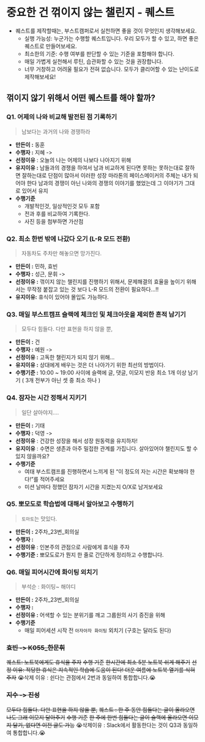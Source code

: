 # 중요한 건 꺾이지 않는 챌린지 - 퀘스트

- 퀘스트를 제작할때는, 부스트캠퍼로서 실천하면 좋을 것이 무엇인지 생각해보세요.
    - 실행 가능성: 누군가는 수행할 퀘스트입니다. 우리 모두가 할 수 있고, 하면 좋은 퀘스트로 만들어보세요.
    - 최소한의 기준: 수행 여부를 판단할 수 있는 기준을 포함해야 합니다.
    - 매일 가볍게 실천해서 루틴, 습관화할 수 있는 것을 권장합니다.
    - 너무 거창하고 어려울 필요가 전혀 없습니다. 모두가 클리어할 수 있는 난이도로 제작해보세요!

## 꺾이지 않기 위해서 어떤 퀘스트를 해야 할까?

### Q1. 어제의 나와 비교해 발전된 점 기록하기

> 남보다는 과거의 나와 경쟁하라
> 
- **만든이 :** 동훈
- **수행자 :** 지혜 ->
- **선정이유** : 오늘의 나는 어제의 나보다 나아지기 위해
- **유지이유 :** 남들과의 경쟁을 하여서 남과 비교하게 된다면 못하는 못하는대로 잘하면 잘하는대로 단점이 많아서 이러한 성장 마라톤의 페이스메이커의 주체는 내가 되어야 한다 남과의 경쟁이 아닌 나와의 경쟁의 이야기를 했었는데 그 이야기가 그대로 있어서 유지
- **수행기준**
    - 개발적인것, 일상적인것 모두 포함
    - 전과 후를 비교하여 기록한다.
    - 사진 등을 첨부하면 가산점

### Q2. 최소 한번 밖에 나갔다 오기 (L-R 모드 전환)

> 자동차도 주차만 해놓으면 망가진다.
> 
- **만든이 :** 민하, 효빈
- **수행자 :** 성근, 문휘 ->
- **선정이유 :** 꺾이지 않는 챌린지를 진행하기 위해서, 문제해결의 효율을 높이기 위해서는 무작정 붙잡고 있는 것 보다 L-R 모드의 전환이 필요하다…!!
- **유지이유:** 휴식이 있어야 몰입도 가능하다.

### Q3. 매일 부스트캠프 슬랙에 체크인 및 체크아웃을 제외한 흔적 남기기

> 모두다 힘들다. 다만 표현을 하지 않을 뿐,
> 
- **만든이 :** 건
- **수행자 :** 예원 ->
- **선정이유 :** 고독한 챌린지가 되지 않기 위해…
- **유지이유 :** 상대에게 배우는 것은 더 나아가기 위한 최선의 방법이다.
- **수행기준 :** 10:00 ~ 19:00 사이에 슬랙에 글, 댓글, 이모지 반응 최소 1개 이상 남기기 ( 3개 전부가 아닌 셋 중 최소 하나 )

### Q4. 잠자는 시간 정해서 지키기

> 일단 살아야지….
> 
- **만든이 :** 기태
- **수행자 :** 덕영 ->
- **선정이유** : 건강한 성장을 해서 성장 원동력을 유지하자!
- **유지이유** : 수면은 생존과 아주 밀접한 관계를 가집니다. 살아있어야 챌린지도 할 수 있지 않을까요?
- **수행기준**
    - 여태 부스트캠프를 진행하면서 느끼게 된 “이 정도의 자는 시간은 확보해야 한다!”를 적어주세요
    - 미션 날마다 정했던 잠자기 시간을 지켰는지 O/X로 남겨보세요
    

### Q5.  뽀모도로 학습법에 대해서 알아보고 수행하기

> `토마토`는 맛있다.
> 
- **만든이 :** 2주차_23번_회의실
- **수행자 :**
- **선정이유** : 인본주의 관점으로 사람에게 휴식을 주자
- **수행기준 :** 뽀모도로가 뭔지 한 줄로 간단하게 정리하고 수행합니다.

### Q6. 매일 피어시간에 화이팅 외치기

> 부석순 : 화이팅~ 해야디
> 
- **만든이 :** 2주차_23번_회의실
- **수행자 :**
- **선정이유 :** 어색할 수 있는 분위기를 깨고 그룹원의 사기 증진을 위해
- **수행기준**
    - 매일 피어세션 시작 전 `아자아자 화이팅` 외치기 (구호는 달라도 된다)

### ~~효빈 -> K055\_한문휘~~
~~퀘스트: 노트북에게도 휴식을 주자~~
~~수행 기준~~
~~한시간에 최소 5분 노트북 쉬게 해주기~~
~~선정 이유: 적당한 휴식은 지속적인 학습에 도움이 된다! 더운 여름에 노트북 열기를 식혀주자~~
😭삭제 이유 : 쉰다는 관점에서 2번과 동일하여 통합합니다.😭

### ~~지수 -> 진성~~
~~모두다 힘들다. 다만 표현을 하지 않을 뿐,~~
~~퀘스트 : 한 주 동안 힘들다는 글이 올라오면 나도 그래 이모지 달아주기~~
~~수행 기준~~
~~한 주에 한번 힘들다는 글이 슬랙에 올라오면 이모지 달기, 없다면 이전 글도 가능~~
😭삭제이유 : Slack에서 활동한다는 것이 Q3과 동일하여 통합합니다.😭
